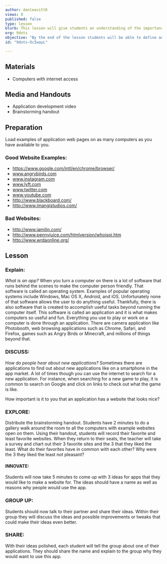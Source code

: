 ```yaml
---
author: danleavitt0
views: 0
published: false
type: lesson
blurb: This lesson will give students an understanding of the importance of a well designed website to attract an audience.
org: 9dots
objective: "By the end of the lesson students will be able to define an application, generate 3 application ideas, and discuss the importance of a well designed website"
id: "9dots-OcIwayL"

---
```


## Materials
- Computers with internet access

## Media and Handouts
- Application development video
- Brainstorming handout

## Preparation
Load examples of application web pages on as many computers as you have available to you.

### Good Website Examples:
- https://www.google.com/intl/en/chrome/browser/
- www.angrybirds.com
- www.instagram.com
- www.lyft.com
- www.twitter.com
- www.youtube.com
- http://www.blackboard.com/
- http://www.imangistudios.com/

### Bad Websites:
- http://www.jamilin.com/
- http://www.pennyjuice.com/htmlversion/whoispj.htm
- http://www.wrdaonline.org/

##	Lesson

### Explain: 
_What is an app?_
When you turn a computer on there is a lot of software that runs behind the scenes to make the computer person friendly. That software is called an operating system. Examples of popular operating systems include Windows, Mac OS X, Android, and iOS.  Unfortunately none of that software allows the user to do anything useful.  Thankfully, there is also software that is created to accomplish useful tasks beyond running the computer itself.  This software is called an application and it is what makes computers so useful and fun.  Everything you use to play or work on a computer is done through an application. There are camera application like Photobooth, web browsing applications such as Chrome, Safari, and Firefox, games such as Angry Birds or Minecraft, and millions of things beyond that.

### DISCUSS: 
_How do people hear about new applications?_
Sometimes there are applications to find out about new applications like on a smartphone in the app market.  A lot of times though you can use the internet to search for a new application.  For instance, when searching for a new game to play, it is common to search on Google and click on links to check out what the game is like.

How important is it to you that an application has a website that looks nice?



### EXPLORE:
Distribute the brainstorming handout.  Students have 2 minutes to do a gallery walk around the room to all the computers with example websites open on them. Using their handout, students will record their favorite and least favorite websites.  When they return to their seats, the teacher will take a survey and chart out their 3 favorite sites and the 3 that they liked the least.  What do their favorites have in common with each other? Why were the 3 they liked the least not pleasant?

#### INNOVATE:
Students will now take 5 minutes to come up with 3 ideas for apps that they would like to make a website for. The ideas should have a name as well as reasons why people would use the app.

### GROUP UP:
Students should now talk to their partner and share their ideas.  Within their group they will discuss the ideas and possible improvements or tweaks that could make their ideas even better.

### SHARE:
With their ideas polished, each student will tell the group about one of their applications.  They should share the name and explain to the group why they would want to use this app.

